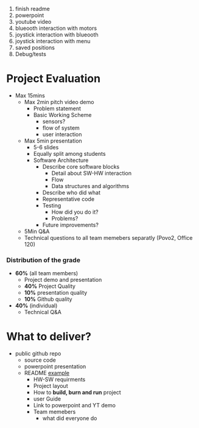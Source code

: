 1. finish readme 
2. powerpoint
3. youtube video
4. blueooth interaction with motors
5. joystick interaction with blueooth
6. joystick interaction with menu
7. saved positions
8. Debug/tests



# Project Evaluation

- Max 15mins
  - Max 2min pitch video demo
    - Problem statement
    - Basic Working Scheme
      - sensors?
      - flow of system
      - user interaction
  - Max 5min presentation
    - 5-6 slides
    - Equally split among students
    - Software Architecture
      - Describe core software blocks
        - Detail about SW-HW interaction
        - Flow
        - Data structures and algorithms
      - Describe who did what
      - Representative code
      - Testing
        - How did you do it?
        - Problems?
      - Future improvements?
  - 5Min Q&A
  - Technical questions to all team memebers separatly (Povo2, Office 120)

### Distribution of the grade

- **60%** (all team members)
  - Project demo and presentation
  - **40%** Project Quality
  - **10%** presentation quality
  - **10%** Github quality
- **40%** (individual)
  - Technical Q&A

# What to deliver?

- public github repo
  - source code
  - powerpoint presentation
  - README [example](https://github.com/tinysystems/ImmortalThreads/blob/main/ARTIFACT_EVALUATION.md)
    - HW-SW requirments
    - Project layout
    - How to **build, burn and run** project
    - user Guide
    - Link to powerpoint and YT demo
    - Team memebers
      - what did everyone do